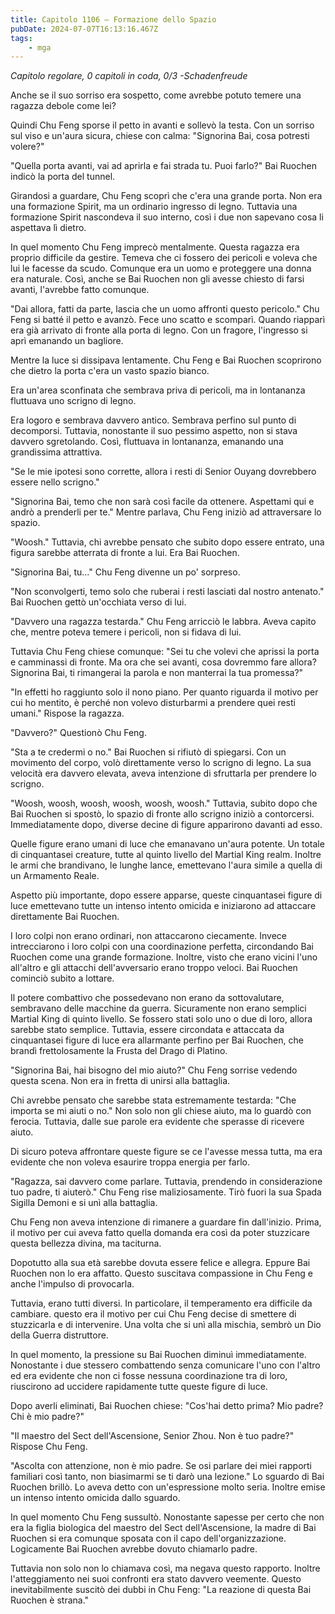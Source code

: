 ```yaml
---
title: Capitolo 1106 – Formazione dello Spazio
pubDate: 2024-07-07T16:13:16.467Z
tags:
    - mga
---
```



<em>Capitolo regolare,
0 capitoli in coda, 0/3
-Schadenfreude</em>


Anche se il suo sorriso era sospetto, come avrebbe potuto temere una ragazza debole come lei?


Quindi Chu Feng sporse il petto in avanti e sollevò la testa. Con un sorriso sul viso e un'aura sicura, chiese con calma: "Signorina Bai, cosa potresti volere?"


"Quella porta avanti, vai ad aprirla e fai strada tu. Puoi farlo?" Bai Ruochen indicò la porta del tunnel.


Girandosi a guardare, Chu Feng scoprì che c'era una grande porta. Non era una formazione Spirit, ma un ordinario ingresso di legno. Tuttavia una formazione Spirit nascondeva il suo interno, così i due non sapevano cosa li aspettava lì dietro.


In quel momento Chu Feng imprecò mentalmente. Questa ragazza era proprio difficile da gestire. Temeva che ci fossero dei pericoli e voleva che lui le facesse da scudo. Comunque era un uomo e proteggere una donna era naturale. Così, anche se Bai Ruochen non gli avesse chiesto di farsi avanti, l'avrebbe fatto comunque.


"Dai allora, fatti da parte, lascia che un uomo affronti questo pericolo." Chu Feng si batté il petto e avanzò. Fece uno scatto e scomparì. Quando riapparì era già arrivato di fronte alla porta di legno. Con un fragore, l'ingresso si aprì emanando un bagliore.


Mentre la luce si dissipava lentamente. Chu Feng e Bai Ruochen scoprirono che dietro la porta c'era un vasto spazio bianco.


Era un'area sconfinata che sembrava priva di pericoli, ma in lontananza fluttuava uno scrigno di legno.


Era logoro e sembrava davvero antico. Sembrava perfino sul punto di decomporsi. Tuttavia, nonostante il suo pessimo aspetto, non si stava davvero sgretolando. Così, fluttuava in lontananza, emanando una grandissima attrattiva.


"Se le mie ipotesi sono corrette, allora i resti di Senior Ouyang dovrebbero essere nello scrigno."


"Signorina Bai, temo che non sarà così facile da ottenere. Aspettami qui e andrò a prenderli per te." Mentre parlava, Chu Feng iniziò ad attraversare lo spazio.


"Woosh." Tuttavia, chi avrebbe pensato che subito dopo essere entrato, una figura sarebbe atterrata di fronte a lui. Era Bai Ruochen.


"Signorina Bai, tu..." Chu Feng divenne un po' sorpreso.


"Non sconvolgerti, temo solo che ruberai i resti lasciati dal nostro antenato." Bai Ruochen gettò un'occhiata verso di lui.


"Davvero una ragazza testarda." Chu Feng arricciò le labbra. Aveva capito che, mentre poteva temere i pericoli, non si fidava di lui.


Tuttavia Chu Feng chiese comunque: "Sei tu che volevi che aprissi la porta e camminassi di fronte. Ma ora che sei avanti, cosa dovremmo fare allora? Signorina Bai, ti rimangerai la parola e non manterrai la tua promessa?" 


"In effetti ho raggiunto solo il nono piano. Per quanto riguarda il motivo per cui ho mentito, è perché non volevo disturbarmi a prendere quei resti umani." Rispose la ragazza.


"Davvero?" Questionò Chu Feng.


"Sta a te credermi o no." Bai Ruochen si rifiutò di spiegarsi. Con un movimento del corpo, volò direttamente verso lo scrigno di legno. La sua velocità era davvero elevata, aveva intenzione di sfruttarla per prendere lo scrigno.


"Woosh, woosh, woosh, woosh, woosh, woosh." Tuttavia, subito dopo che Bai Ruochen si spostò, lo spazio di fronte allo scrigno iniziò a contorcersi. Immediatamente dopo, diverse decine di figure apparirono davanti ad esso.


Quelle figure erano umani di luce che emanavano un'aura potente. Un totale di cinquantasei creature, tutte al quinto livello del Martial King realm. Inoltre le armi che brandivano, le lunghe lance, emettevano l'aura simile a quella di un Armamento Reale.


Aspetto più importante, dopo essere apparse, queste cinquantasei figure di luce emettevano tutte un intenso intento omicida e iniziarono ad attaccare direttamente Bai Ruochen.


I loro colpi non erano ordinari, non attaccarono ciecamente. Invece intrecciarono i loro colpi con una coordinazione perfetta, circondando Bai Ruochen come una grande formazione. Inoltre, visto che erano vicini l'uno all'altro e gli attacchi dell'avversario erano troppo veloci. Bai Ruochen cominciò subito a lottare.


Il potere combattivo che possedevano non erano da sottovalutare, sembravano delle macchine da guerra. Sicuramente non erano semplici Martial King di quinto livello. Se fossero stati solo uno o due di loro, allora sarebbe stato semplice. Tuttavia, essere circondata e attaccata da cinquantasei figure di luce era allarmante perfino per Bai Ruochen, che brandì frettolosamente la Frusta del Drago di Platino.


"Signorina Bai, hai bisogno del mio aiuto?" Chu Feng sorrise vedendo questa scena. Non era in fretta di unirsi alla battaglia.


Chi avrebbe pensato che sarebbe stata estremamente testarda: "Che importa se mi aiuti o no." Non solo non gli chiese aiuto, ma lo guardò con ferocia. Tuttavia, dalle sue parole era evidente che sperasse di ricevere aiuto.


Di sicuro poteva affrontare queste figure se ce l'avesse messa tutta, ma era evidente che non voleva esaurire troppa energia per farlo.


"Ragazza, sai davvero come parlare. Tuttavia, prendendo in considerazione tuo padre, ti aiuterò." Chu Feng rise maliziosamente. Tirò fuori la sua Spada Sigilla Demoni e si unì alla battaglia.


Chu Feng non aveva intenzione di rimanere a guardare fin dall'inizio. Prima, il motivo per cui aveva fatto quella domanda era così da poter stuzzicare questa bellezza divina, ma taciturna.


Dopotutto alla sua età sarebbe dovuta essere felice e allegra. Eppure Bai Ruochen non lo era affatto. Questo suscitava compassione in Chu Feng e anche l'impulso di provocarla.


Tuttavia, erano tutti diversi. In particolare, il temperamento era difficile da cambiare. questo era il motivo per cui Chu Feng decise di smettere di stuzzicarla e di intervenire. Una volta che si unì alla mischia, sembrò un Dio della Guerra distruttore.


In quel momento, la pressione su Bai Ruochen diminuì immediatamente. Nonostante i due stessero combattendo senza comunicare l'uno con l'altro ed era evidente che non ci fosse nessuna coordinazione tra di loro, riuscirono ad uccidere rapidamente tutte queste figure di luce.


Dopo averli eliminati, Bai Ruochen chiese: "Cos'hai detto prima? Mio padre? Chi è mio padre?"


"Il maestro del Sect dell'Ascensione, Senior Zhou. Non è tuo padre?" Rispose Chu Feng.


"Ascolta con attenzione, non è mio padre. Se osi parlare dei miei rapporti familiari così tanto, non biasimarmi se ti darò una lezione." Lo sguardo di Bai Ruochen brillò. Lo aveva detto con un'espressione molto seria. Inoltre emise un intenso intento omicida dallo sguardo.


In quel momento Chu Feng sussultò. Nonostante sapesse per certo che non era la figlia biologica del maestro del Sect dell'Ascensione, la madre di Bai Ruochen si era comunque sposata con il capo dell'organizzazione. Logicamente Bai Ruochen avrebbe dovuto chiamarlo padre.


Tuttavia non solo non lo chiamava così, ma negava questo rapporto. Inoltre l'atteggiamento nei suoi confronti era stato davvero veemente.
Questo inevitabilmente suscitò dei dubbi in Chu Feng: "La reazione di questa Bai Ruochen è strana."
                                


                                



